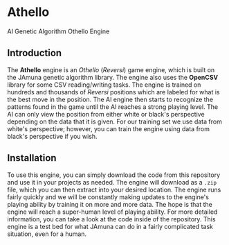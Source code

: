 # Athello

AI Genetic Algorithm Othello Engine

## Introduction

The **Athello** engine is an *Othello* (*Reversi*) game engine, which is built on the JAmuna genetic algorithm library. The engine also uses the **OpenCSV** library for some CSV reading/writing tasks. The engine is trained on hundreds and thousands of *Reversi* positions which are labeled for what is the best move in the position. The AI engine then starts to recognize the patterns found in the game until the AI reaches a strong playing level. The AI can only view the position from either white or black's perspective depending on the data that it is given. For our training set we use data from white's perspective; however, you can train the engine using data from black's perspective if you wish.

## Installation

To use this engine, you can simply download the code from this repository and use it in your projects as needed. The engine will download as a ```.zip``` file, which you can then extract into your desired location. The engine runs fairly quickly and we will be constantly making updates to the engine's playing ability by training it on more and more data. The hope is that the engine will reach a super-human level of playing ability. For more detailed information, you can take a look at the code inside of the repository. This engine is a test bed for what JAmuna can do in a fairly complicated task situation, even for a human.
